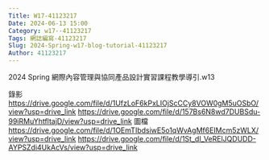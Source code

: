 ```yaml
---
Title: W17-41123217
Date: 2024-06-13 15:00
Category: w17--41123217
Tags: 網誌編寫-41123217
Slug: 2024-Spring-w17-blog-tutorial-41123217
Author: 41123217
---
```


2024 Spring 網際內容管理與協同產品設計實習課程教學導引.w13

<!-- PELICAN_END_SUMMARY -->

錄影
https://drive.google.com/file/d/1UfzLoF6kPxLIOjScCCy8VOW0gM5uOSbO/view?usp=drive_link
https://drive.google.com/file/d/157Bs6N8wd7DUBSdu-99iRMuYhtfltajD/view?usp=drive_link
圖檔
https://drive.google.com/file/d/1OEmTIbdsiwE5o1qWvAgMf6EIMcm5zWLX/view?usp=drive_link
https://drive.google.com/file/d/1St_dI_VeRElJQDUDD-AYPSZdi4UkAcVs/view?usp=drive_link